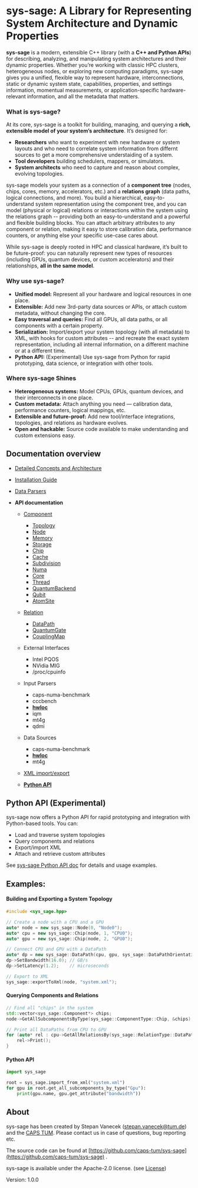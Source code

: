 # sys-sage: A Library for Representing System Architecture and Dynamic Properties

**sys-sage** is a modern, extensible C++ library (with a **C++ and Python APIs**) for describing, analyzing, and manipulating system architectures and their dynamic properties. Whether you’re working with classic HPC clusters, heterogeneous nodes, or exploring new computing paradigms, sys-sage gives you a unified, flexible way to represent hardware, interconnections, static or dynamic system state, capabilities, properties, and settings information, momentual measurements, or application-specific hardware-relevant information, and all the metadata that matters.


### What is sys-sage?

At its core, sys-sage is a toolkit for building, managing, and querying a **rich, extensible model of your system’s architecture**. It’s designed for:

- **Researchers** who want to experiment with new hardware or system layouts and who need to correlate system information from differnt sources to get a more comprehensive understaiding of a system.
- **Tool developers**  building schedulers, mappers, or simulators.
- **System architects** who need to capture and reason about complex, evolving topologies.

sys-sage models your system as a connection of a **component tree** (nodes, chips, cores, memory, accelerators, etc.) and a **relations graph** (data paths, logical connections, and more). You build a hierarchical, easy-to-understand system representation using the component tree, and you can model (physical or logical) relations or interactions within the system using the relations graph -- providing both an easy-to-understand and a powerful and flexible building blocks. You can attach arbitrary attributes to any component or relation, making it easy to store calibration data, performance counters, or anything else your specific use-case cares about.

While sys-sage is deeply rooted in HPC and classical hardware, it’s built to be future-proof: you can naturally represent new types of resources (including GPUs, quantum devices, or custom accelerators) and their relationships, **all in the same model**.

### Why use sys-sage?

- **Unified model:** Represent all your hardware and logical resources in one place.
- **Extensible:** Add new 3rd-party data sources or APIs, or attach custom metadata, without changing the core.
- **Easy traversal and queries:** Find all GPUs, all data paths, or all components with a certain property.
- **Serialization:** Import/export your system topology (with all metadata) to XML, with hooks for custom attributes -- and recreate the exact system representation, including all internal information, on a different machine or at a different time.
- **Python API:** (Experimental) Use sys-sage from Python for rapid prototyping, data science, or integration with other tools.

### Where sys-sage Shines

- **Heterogeneous systems:** Model CPUs, GPUs, quantum devices, and their interconnects in one place.
- **Custom metadata:** Attach anything you need — calibration data, performance counters, logical mappings, etc.
- **Extensible and future-proof:** Add new tool/interface integrations, topologies, and relations as hardware evolves.
- **Open and hackable:** Source code available to make understanding and custom extensions easy.


## Documentation overview

- [Detailed Concepts and Architecture](Concept.md)
- [Installation Guide](Installation_Guide.md)
- [Data Parsers](Data_Parsers.md)

- **API documentation**
    - [Component](class_component.html)
        - [Topology](class_topology.html)
        - [Node](class_node.html)
        - [Memory](class_memory.html)
        - [Storage](class_storage.html)
        - [Chip](class_chip.html)
        - [Cache](class_cache.html)
        - [Subdivision](class_subdivision.html)
        - [Numa](class_numa.html)
        - [Core](class_core.html)
        - [Thread](class_thread.html)
        - [QuantumBackend](class_quantumbackend.html)
        - [Qubit](class_qubit.html)
        - [AtomSite](class_atomsite.html)
    - [Relation](class_relation.html)
        - [DataPath](class_datapath.html)
        - [QuantumGate](class_quantumgate.html)
        - [CouplingMap](class_couplingmap.html)
    - External Interfaces
        - Intel PQOS
        - NVidia MIG
        - /proc/cpuinfo
    - Input Parsers
        - caps-numa-benchmark
        - cccbench
        - [**hwloc**](hwloc_8hpp.html)
        - iqm
        - mt4g
        - qdmi

    - Data Sources
        - caps-numa-benchmark
        - [**hwloc**](hwloc-output_8cpp.html)
        - mt4g
    - [XML import/export](xmlio.md) <!-- TODO: is this API or concept? -->
    - [**Python API**](python-sys-sage.md)


## Python API (Experimental)

sys-sage now offers a Python API for rapid prototyping and integration with Python-based tools. You can:

- Load and traverse system topologies
- Query components and relations
- Export/import XML
- Attach and retrieve custom attributes

See [sys-sage Python API doc](python-sys-sage.md) for details and usage examples.

## Examples: 

#### Building and Exporting a System Topology

```cpp
#include <sys_sage.hpp>

// Create a node with a CPU and a GPU
auto* node = new sys_sage::Node(0, "Node0");
auto* cpu = new sys_sage::Chip(node, 1, "CPU0");
auto* gpu = new sys_sage::Chip(node, 2, "GPU0");

// Connect CPU and GPU with a DataPath 
auto* dp = new sys_sage::DataPath(cpu, gpu, sys_sage::DataPathOrientation::Oriented, sys_sage::DataPathType::Physical);
dp->SetBandwidth(16.0); // GB/s
dp->SetLatency(1.2);    // microseconds

// Export to XML
sys_sage::exportToXml(node, "system.xml");
```

#### Querying Components and Relations

```cpp
// Find all "chips" in the system
std::vector<sys_sage::Component*> chips;
node->GetAllSubcomponentsByType(sys_sage::ComponentType::Chip, &chips);

// Print all DataPaths from CPU to GPU
for (auto* rel : cpu->GetAllRelationsBy(sys_sage::RelationType::DataPath)) {
    rel->Print();
}
```


#### Python API

```python
import sys_sage

root = sys_sage.import_from_xml("system.xml")
for gpu in root.get_all_subcomponents_by_type("Gpu"):
    print(gpu.name, gpu.get_attribute("bandwidth"))
```



## About

sys-sage has been created by Stepan Vanecek (stepan.vanecek@tum.de) and the [CAPS TUM](https://www.ce.cit.tum.de/en/caps/homepage/). Please contact us in case of questions, bug reporting etc.

The source code can be found at [https://github.com/caps-tum/sys-sage](https://github.com/caps-tum/sys-sage) .

sys-sage is available under the Apache-2.0 license. (see [License](https://github.com/caps-tum/sys-sage/blob/master/LICENSE))

Version: 1.0.0